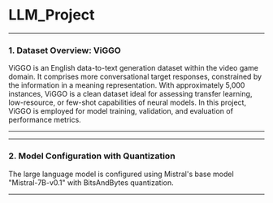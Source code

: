 # LLM_Project

---

### 1. Dataset Overview: ViGGO

ViGGO is an English data-to-text generation dataset within the video game domain. It comprises more conversational target responses, constrained by the information in a meaning representation. With approximately 5,000 instances, ViGGO is a clean dataset ideal for assessing transfer learning, low-resource, or few-shot capabilities of neural models. In this project, ViGGO is employed for model training, validation, and evaluation of performance metrics.

---

---

### 2. Model Configuration with Quantization

The large language model is configured using Mistral's base model "Mistral-7B-v0.1" with BitsAndBytes quantization. 

---

